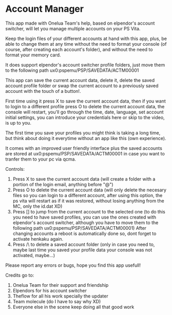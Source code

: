 # Account Manager

This app made with Onelua Team's help, based on elpendor's account switcher, will let you manage multiple accounts on your PS Vita.

Keep the login files of your different accounts at hand with this app, plus, be able to change them at any time without the need to format your console (of course, after creating each account's folder), and without the need to format your memory card.

It does support elpendor's account switcher profile folders, just move them to the following path ux0:pspemu/PSP/SAVEDATA/ACTM00001

This app can save the current account data, delete it, delete the saved account profile folder or swap the current account to a previously saved account with the touch of a button!.

First time using it press X to save the current account data, then if you want to login to a different profile press O to delete the current account data, the console will restart, you'll go through the time, date, language, set account initial settings, you can introduce your credentials here or skip to the video, is up to you.

The first time you save your profiles you might think is taking a long time, but think about doing it everytime without an app like this (own experience).

It comes with an improved user friendly interface plus the saved accounts are stored at ux0:pspemu/PSP/SAVEDATA/ACTM00001 in case you want to tranfer them to your pc via qcma.

Controls:
1. Press X to save the current account data (will create a folder with a portion of the login email, anything before "@") 
2. Press O to delete the current account data (will only delete the necesary files so you can login to a different account, after using this option, the ps vita will restart as if it was restored, without losing anything from the MC, only the id.dat XD)
3. Press [] to jump from the current account to the selected one (to do this you need to have saved profiles, you can use the ones created with elpendor's account switcher, although you have to move them to the following path ux0:pspemu/PSP/SAVEDATA/ACTM00001)
After changing accounts a reboot is automatically done so, dont forget to activate henkaku again.
4. Press /\ to delete a saved account folder (only in case you need to, maybe last time you saved your profile data your console was not activated, maybe...)

Please report any errors or bugs, hope you find this app usefull!

Credits go to:
1. Onelua Team for their support and friendship
2. Elpendors for his account switcher
3. Theflow for all his work specially the updater
4. Team molecule (do I have to say why XD)
5. Everyone else in the scene keep doing all that good work








 
